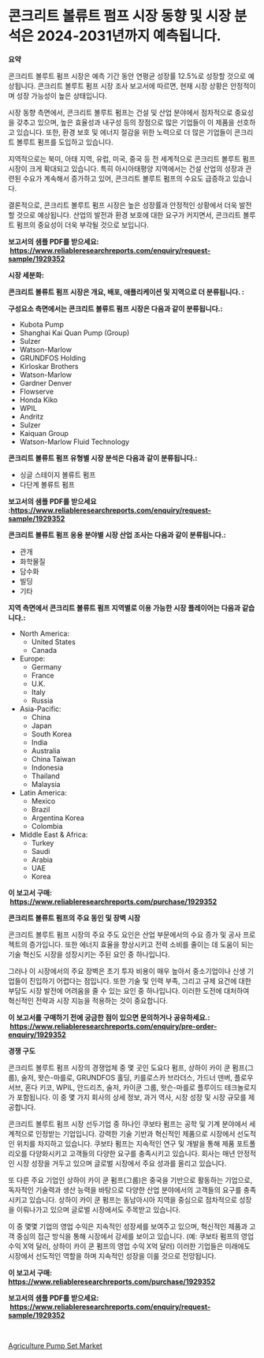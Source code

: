 <p><h1>콘크리트 볼류트 펌프 시장 동향 및 시장 분석은 2024-2031년까지 예측됩니다.</h1></p><p><strong>요약</strong></p>
<p><p>콘크리트 볼루트 펌프 시장은 예측 기간 동안 연평균 성장률 12.5%로 성장할 것으로 예상됩니다. 콘크리트 볼루트 펌프 시장 조사 보고서에 따르면, 현재 시장 상황은 안정적이며 성장 가능성이 높은 상태입니다.</p><p>시장 동향 측면에서, 콘크리트 볼루트 펌프는 건설 및 산업 분야에서 점차적으로 중요성을 갖추고 있으며, 높은 효율성과 내구성 등의 장점으로 많은 기업들이 이 제품을 선호하고 있습니다. 또한, 환경 보호 및 에너지 절감을 위한 노력으로 더 많은 기업들이 콘크리트 볼루트 펌프를 도입하고 있습니다.</p><p>지역적으로는 북미, 아태 지역, 유럽, 미국, 중국 등 전 세계적으로 콘크리트 볼루트 펌프 시장이 크게 확대되고 있습니다. 특히 아시아태평양 지역에서는 건설 산업의 성장과 관련된 수요가 계속해서 증가하고 있어, 콘크리트 볼루트 펌프의 수요도 급증하고 있습니다.</p><p>결론적으로, 콘크리트 볼루트 펌프 시장은 높은 성장률과 안정적인 상황에서 더욱 발전할 것으로 예상됩니다. 산업의 발전과 환경 보호에 대한 요구가 커지면서, 콘크리트 볼루트 펌프의 중요성이 더욱 부각될 것으로 보입니다.</p></p>
<p><strong>보고서의 샘플 PDF를 받으세요: &nbsp;<a href="https://www.reliableresearchreports.com/enquiry/request-sample/1929352">https://www.reliableresearchreports.com/enquiry/request-sample/1929352</a></strong></p>
<p><strong>시장 세분화:</strong></p>
<p><strong> 콘크리트 볼류트 펌프 시장은 개요, 배포, 애플리케이션 및 지역으로 더 분류됩니다. :</strong></p>
<p><strong>구성요소 측면에서는 콘크리트 볼류트 펌프 시장은 다음과 같이 분류됩니다.:</strong></p>
<p><ul><li>Kubota Pump</li><li>Shanghai Kai Quan Pump (Group)</li><li>Sulzer</li><li>Watson-Marlow</li><li>GRUNDFOS Holding</li><li>Kirloskar Brothers</li><li>Watson-Marlow</li><li>Gardner Denver</li><li>Flowserve</li><li>Honda Kiko</li><li>WPIL</li><li>Andritz</li><li>Sulzer</li><li>Kaiquan Group</li><li>Watson-Marlow Fluid Technology</li></ul></p>
<p><strong> 콘크리트 볼류트 펌프 유형별 시장 분석은 다음과 같이 분류됩니다.:</strong></p>
<p><ul><li>싱글 스테이지 볼류트 펌프</li><li>다단계 볼류트 펌프</li></ul></p>
<p><strong>보고서의 샘플 PDF를 받으세요 :<a href="https://www.reliableresearchreports.com/enquiry/request-sample/1929352">https://www.reliableresearchreports.com/enquiry/request-sample/1929352</a></strong></p>
<p><strong> 콘크리트 볼류트 펌프 응용 분야별 시장 산업 조사는 다음과 같이 분류됩니다.:</strong></p>
<p><ul><li>관개</li><li>화학물질</li><li>담수화</li><li>빌딩</li><li>기타</li></ul></p>
<p><strong>지역 측면에서 콘크리트 볼류트 펌프 지역별로 이용 가능한 시장 플레이어는 다음과 같습니다.:</strong></p>
<p><ul>
    <li>
        North America:
        <ul>
            <li>United States</li>
            <li>Canada</li>
        </ul>
    </li>
    <li>
        Europe:
        <ul>
            <li>Germany</li>
            <li>France</li>
            <li>U.K.</li>
            <li>Italy</li>
            <li>Russia</li>
        </ul>
    </li>
    <li>
        Asia-Pacific:
        <ul>
            <li>China</li>
            <li>Japan</li>
            <li>South Korea</li>
            <li>India</li>
            <li>Australia</li>
            <li>China Taiwan</li>
            <li>Indonesia</li>
            <li>Thailand</li>
            <li>Malaysia</li>
        </ul>
    </li>
    <li>
        Latin America:
        <ul>
            <li>Mexico</li>
            <li>Brazil</li>
            <li>Argentina Korea</li>
            <li>Colombia</li>
        </ul>
    </li>
    <li>
        Middle East & Africa:
        <ul>
            <li>Turkey</li>
            <li>Saudi</li>
            <li>Arabia</li>
            <li>UAE</li>
            <li>Korea</li>
        </ul>
    </li>
    </ul></p>
<p><strong>이 보고서 구매: &nbsp;<a href="https://www.reliableresearchreports.com/purchase/1929352">https://www.reliableresearchreports.com/purchase/1929352</a></strong></p>
<p><strong>콘크리트 볼류트 펌프의 주요 동인 및 장벽 시장</strong></p>
<p><p>콘크리트 볼루트 펌프 시장의 주요 주도 요인은 산업 부문에서의 수요 증가 및 공사 프로젝트의 증가입니다. 또한 에너지 효율을 향상시키고 전력 소비를 줄이는 데 도움이 되는 기술 혁신도 시장을 성장시키는 주된 요인 중 하나입니다.</p><p>그러나 이 시장에서의 주요 장벽은 초기 투자 비용이 매우 높아서 중소기업이나 신생 기업들이 진입하기 어렵다는 점입니다. 또한 기술 및 인력 부족, 그리고 규제 요건에 대한 부담도 시장 발전에 어려움을 줄 수 있는 요인 중 하나입니다. 이러한 도전에 대처하여 혁신적인 전략과 시장 지능을 적용하는 것이 중요합니다.</p></p>
<p><strong>이 보고서를 구매하기 전에 궁금한 점이 있으면 문의하거나 공유하세요.: &nbsp;<a href="https://www.reliableresearchreports.com/enquiry/pre-order-enquiry/1929352">https://www.reliableresearchreports.com/enquiry/pre-order-enquiry/1929352</a></strong></p>
<p><strong>경쟁 구도</strong></p>
<p><p>콘크리트 볼루트 펌프 시장의 경쟁업체 중 몇 곳인 도요다 펌프, 상하이 카이 쿤 펌프(그룹), 술저, 왓슨-마를로, GRUNDFOS 홀딩, 키를로스카 브라더스, 가드너 덴버, 플로우서브, 혼다 키코, WPIL, 안드리츠, 술저, 카이쿤 그룹, 왓슨-마를로 플루이드 테크놀로지가 포함됩니다. 이 중 몇 가지 회사의 상세 정보, 과거 역사, 시장 성장 및 시장 규모를 제공합니다.</p><p>콘크리트 볼루트 펌프 시장 선두기업 중 하나인 쿠보타 펌프는 공학 및 기계 분야에서 세계적으로 인정받는 기업입니다. 강력한 기술 기반과 혁신적인 제품으로 시장에서 선도적인 위치를 차지하고 있습니다. 쿠보타 펌프는 지속적인 연구 및 개발을 통해 제품 포트폴리오를 다양화시키고 고객들의 다양한 요구를 충족시키고 있습니다. 회사는 매년 안정적인 시장 성장을 거두고 있으며 글로벌 시장에서 주요 성과를 올리고 있습니다.</p><p>또 다른 주요 기업인 상하이 카이 쿤 펌프(그룹)은 중국을 기반으로 활동하는 기업으로, 독자적인 기술력과 생산 능력을 바탕으로 다양한 산업 분야에서의 고객들의 요구를 충족시키고 있습니다. 상하이 카이 쿤 펌프는 동남아시아 지역을 중심으로 점차적으로 성장을 이뤄나가고 있으며 글로벌 시장에서도 주목받고 있습니다.</p><p>이 중 몇몇 기업의 영업 수익은 지속적인 성장세를 보여주고 있으며, 혁신적인 제품과 고객 중심의 접근 방식을 통해 시장에서 강세를 보이고 있습니다. (예: 쿠보타 펌프의 영업 수익 X억 달러, 상하이 카이 쿤 펌프의 영업 수익 X억 달러) 이러한 기업들은 미래에도 시장에서 선도적인 역할을 하며 지속적인 성장을 이룰 것으로 전망됩니다.</p></p>
<p><strong>이 보고서 구매: &nbsp; <a href="https://www.reliableresearchreports.com/purchase/1929352">https://www.reliableresearchreports.com/purchase/1929352</a></strong></p>
<p><strong>보고서의 샘플 PDF를 받으세요: &nbsp;<a href="https://www.reliableresearchreports.com/enquiry/request-sample/1929352">https://www.reliableresearchreports.com/enquiry/request-sample/1929352</a></strong><strong></strong></p>
<p>&nbsp;</p>
<p><p><a href="https://view.publitas.com/reportprime-1/agriculture-pump-set-market-size-growth-outlook-from-2024-to-2031-projecting-at-markets-trends-analysis-by-application-regional-outlook-and-revenue/">Agriculture Pump Set Market</a></p></p>
